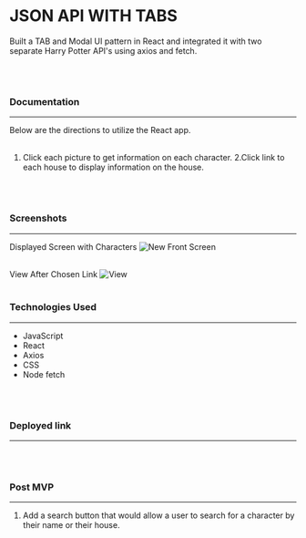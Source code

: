 # JSON API WITH TABS

Built a TAB and Modal UI pattern in React and integrated it with two separate Harry Potter API's using axios and fetch.

<br></br>


### Documentation
---
Below are the directions to utilize the React app.
<br></br>
1. Click each picture to get information on each character.
2.Click link to each house to display information on the house.

<br></br>

### Screenshots
---
Displayed Screen with Characters
![New Front Screen](https://i.imgur.com/SiJRdgj.png)
<br></br>


View After Chosen Link
![View](https://i.imgur.com/VakV8pT.png)
<br></br>

### Technologies Used
---
* JavaScript
* React
* Axios
* CSS
* Node fetch

<br></br>

### Deployed link
---



<br></br>

### Post MVP
---

1. Add a search button that would allow a user to search for a character by their name or their house.
